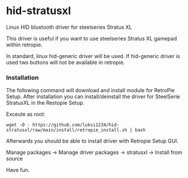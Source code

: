 # hid-stratusxl
Linux HID bluetooth driver for steelseries Stratus XL

This driver is useful if you want to use steelseries Stratus XL gamepad within retropie.

In standard, linux hid-generic driver will be used.
If hid-generic driver is used two buttons will not be available in retropie.

### Installation

The following command will download and install module for RetroPie Setup.
After installation you can install/deinstall the driver for SteelSerie StratusXL in the Restopie Setup.

Exceute as root:
```
wget -O - https://github.com/luksi1234/hid-stratusxl/raw/main/install/retropie_install.sh | bash
```

Afterwards you should be able to install driver with Retropie Setup GUI.

Manage packages -> Manage driver packages -> stratusxl -> Install from source


Have fun.


